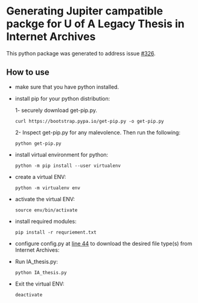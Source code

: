 # Generating Jupiter campatible packge for U of A Legacy Thesis in Internet Archives

This python package was generated to address issue [#326](https://github.com/ualbertalib/metadata/issues/326).

## How to use
 - make sure that you have python installed. 
 - install pip for your python distribution:
 
   1- securely download get-pip.py.

    ```curl https://bootstrap.pypa.io/get-pip.py -o get-pip.py```
    
   2- Inspect get-pip.py for any malevolence. Then run the following:

   ```python get-pip.py```
   
- install virtual environment for python:

   ```python -m pip install --user virtualenv```
   
- create a virtual ENV:

   ```python -m virtualenv env```
   
- activate the virtual ENV:

   ```source env/bin/activate```
   
- install required modules:
   
   ```pip install -r requriement.txt```
   
- configure config.py at [line 44](https://github.com/ualbertalib/metadata/blob/50ba76cbc4bf82500025ecdf849537980d0c39d0/scripts/ia/legacy_Thesis/config.py#L44) to download the desired file type(s) from Internet Archives:
   
- Run IA_thesis.py:

   ```python IA_thesis.py```
   
- Exit the virtual ENV:

   ```deactivate```
